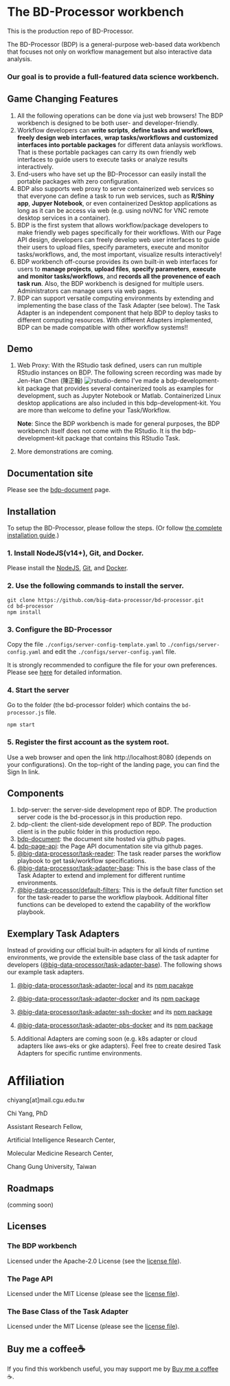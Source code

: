 # The BD-Processor workbench

This is the production repo of BD-Processor.

The BD-Processor (BDP) is a general-purpose web-based data workbench that focuses not only on workflow management but also interactive data analysis.

### Our goal is to provide a full-featured data science workbench.

## Game Changing Features
1. All the following operations can be done via just web browsers! The BDP workbench is designed to be both user- and developer-friendly.
2. Workflow developers can **write scripts**, **define tasks and workflows**, **freely design web interfaces**, **wrap tasks/workflows and customized interfaces into portable packages** for different data anlaysis workflows. That is these portable packages can carry its own friendly web interfaces to guide users to execute tasks or analyze results interactively.
3. End-users who have set up the BD-Processor can easily install the portable packages with zero configuration.
4. BDP also supports web proxy to serve containerized web services so that everyone can define a task to run web services, such as **R/Shiny app**, **Jupyer Notebook**, or even containerized Desktop applications as long as it can be access via web (e.g. using noVNC for VNC remote desktop services in a container).
5. BDP is the first system that allows workflow/package developers to make friendly web pages specifically for their workflows. With our Page API design, developers can freely develop web user interfaces to guide their users to upload files, specify parameters, execute and monitor tasks/workflows, and, the most important, visualize results interactively!  
6. BDP workbench off-course provides its own built-in web interfaces for users to **manage projects**, **upload files**, **specify parameters**, **execute and monitor tasks/workflows**, and **records all the provenence of each task run**. Also, the BDP workbench is designed for multiple users. Administrators can manage users via web pages.
7. BDP can support versatile computing environments by extending and implementing the base class of the Task Adapter (see below). The Task Adapter is an independent component that help BDP to deploy tasks to different computing resources. With different Adapters implemented, BDP can be made compatible with other workflow systems!!

## Demo
1. Web Proxy: With the RStudio task defined, users can run multiple RStudio instances on BDP. The following screen recording was made by Jen-Han Chen (陳正翰)
![rstudio-demo](https://user-images.githubusercontent.com/1439838/122026141-90386600-cdfc-11eb-9ceb-1e5e8bdbe9ad.gif)
I've made a bdp-development-kit package that provides several containerized tools as examples for development, such as Jupyter Notebook or Matlab.
Containerized Linux desktop applications are also included in this bdp-development-kit. You are more than welcome to define your Task/Workflow.

    **Note**: Since the BDP workbench is made for general purposes, the BDP workbench itself does not come with the RStudio. It is the bdp-development-kit package that contains this RStudio Task.

2. More demonstrations are coming.


## Documentation site

Please see the [bdp-document](https://big-data-processor.github.io/bdp-document/) page.


## Installation
To setup the BD-Processor, please follow the steps. (Or follow [the complete installation guide](https://big-data-processor.github.io/bdp-document/installation.html).)
### 1. Install NodeJS(v14+), Git, and Docker.
Please install the [NodeJS](https://nodejs.org/), [Git](https://git-scm.com/), and [Docker](https://www.docker.com/).

### 2. Use the following commands to install the server.
```
git clone https://github.com/big-data-processor/bd-processor.git
cd bd-processor
npm install
```

### 3. Configure the BD-Processor
Copy the file `./configs/server-config-template.yaml` to `./configs/server-config.yaml` and edit the `./configs/server-config.yaml` file.

It is strongly recommended to configure the file for your own preferences. Please see [here](https://big-data-processor.github.io/bdp-document/installation.html#configure-the-mongo-database-connection) for detailed information.

### 4. Start the server
Go to the folder (the bd-processor folder) which contains the `bd-processor.js` file.
```
npm start
```

### 5. Register the first account as the system root.
Use a web browser and open the link http://localhost:8080 (depends on your configurations).
On the top-right of the landing page, you can find the Sign In link.


## Components
1. bdp-server: the server-side development repo of BDP. The production server code is the bd-processor.js in this production repo.
2. bdp-client: the client-side development repo of BDP. The production client is in the public folder in this production repo. 
3. [bdp-document](https://big-data-processor.github.io/bdp-document/): the document site hosted via github pages.
4. [bdp-page-api](https://big-data-processor.github.io/bdp-page-api/): the Page API documentation site via github pages.
5. [@big-data-processor/task-reader](https://www.npmjs.com/package/@big-data-processor/task-reader): The task reader parses the workflow playbook to get task/workflow specifications.
6. [@big-data-processor/task-adapter-base](https://big-data-processor.github.io/task-adapter-base/): This is the base class of the Task Adapter to extend and implement for different runtime environments.
7. [@big-data-processor/default-filters](https://github.com/big-data-processor/default-filters): This is the default filter function set for the task-reader to parse the workflow playbook. Additional filter functions can be developed to extend the capability of the workflow playbook.

## Exemplary Task Adapters
Instead of providing our official built-in adapters for all kinds of runtime environments, we provide the extensible base class of the task adapter for developers ([@big-data-processor/task-adapter-base](https://big-data-processor.github.io/task-adapter-base/)).
The following shows our example task adapters.

1. [@big-data-processor/task-adapter-local](https://github.com/big-data-processor/task-adapter-local) and its [npm pacakge](https://www.npmjs.com/package/@big-data-processor/task-adapter-local)
2. [@big-data-processor/task-adapter-docker](https://github.com/big-data-processor/task-adapter-docker) and its [npm package](https://www.npmjs.com/package/@big-data-processor/task-adapter-docker)
3. [@big-data-processor/task-adapter-ssh-docker](https://github.com/big-data-processor/task-adapter-ssh-docker) and its [npm package](https://www.npmjs.com/package/@big-data-processor/task-adapter-ssh-docker)
4. [@big-data-processor/task-adapter-pbs-docker](https://github.com/big-data-processor/task-adapter-pbs-docker) and its [npm package](https://www.npmjs.com/package/@big-data-processor/task-adapter-pbs-docker)

5. Additional Adapters are coming soon (e.g. k8s adapter or cloud adapters like aws-eks or gke adapters). Feel free to create desired Task Adapters for specific runtime environments.

# Affiliation
chiyang[at]mail.cgu.edu.tw

Chi Yang, PhD

Assistant Research Fellow,

Artificial Intelligence Research Center,

Molecular Medicine Research Center, 

Chang Gung University, Taiwan


## Roadmaps
(comming soon)

## Licenses

### The BDP workbench
Licensed under the Apache-2.0 License (see the [license file](https://github.com/big-data-processor/bd-processor/blob/master/LICENSE)).

### The Page API
Licensed under the MIT License (please see the [license file](https://github.com/big-data-processor/bdp-page-api/blob/master/LICENSE)).

### The Base Class of the Task Adapter
Licensed under the MIT License (please see the [license file](https://github.com/big-data-processor/task-adapter-base/blob/master/LICENSE)).


## Buy me a coffee☕
If you find this workbench useful, you may support me by [Buy me a coffee](https://www.buymeacoffee.com/chiyang)☕. 
